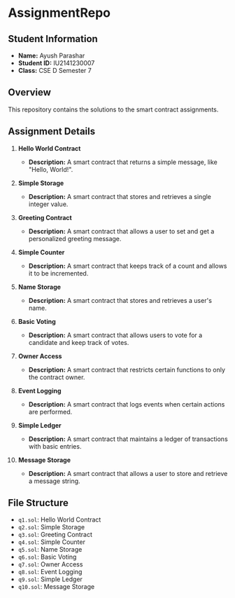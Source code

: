 # AssignmentRepo

## Student Information
- **Name:** Ayush Parashar
- **Student ID:** IU2141230007
- **Class:** CSE D Semester 7

## Overview
This repository contains the solutions to the smart contract assignments.

## Assignment Details
1. **Hello World Contract**
   - **Description:** A smart contract that returns a simple message, like "Hello, World!".

2. **Simple Storage**
   - **Description:** A smart contract that stores and retrieves a single integer value.

3. **Greeting Contract**
   - **Description:** A smart contract that allows a user to set and get a personalized greeting message.

4. **Simple Counter**
   - **Description:** A smart contract that keeps track of a count and allows it to be incremented.

5. **Name Storage**
   - **Description:** A smart contract that stores and retrieves a user's name.

6. **Basic Voting**
   - **Description:** A smart contract that allows users to vote for a candidate and keep track of votes.

7. **Owner Access**
   - **Description:** A smart contract that restricts certain functions to only the contract owner.

8. **Event Logging**
   - **Description:** A smart contract that logs events when certain actions are performed.

9. **Simple Ledger**
   - **Description:** A smart contract that maintains a ledger of transactions with basic entries.

10. **Message Storage**
    - **Description:** A smart contract that allows a user to store and retrieve a message string.

## File Structure
- `q1.sol`: Hello World Contract
- `q2.sol`: Simple Storage
- `q3.sol`: Greeting Contract
- `q4.sol`: Simple Counter
- `q5.sol`: Name Storage
- `q6.sol`: Basic Voting
- `q7.sol`: Owner Access
- `q8.sol`: Event Logging
- `q9.sol`: Simple Ledger
- `q10.sol`: Message Storage
